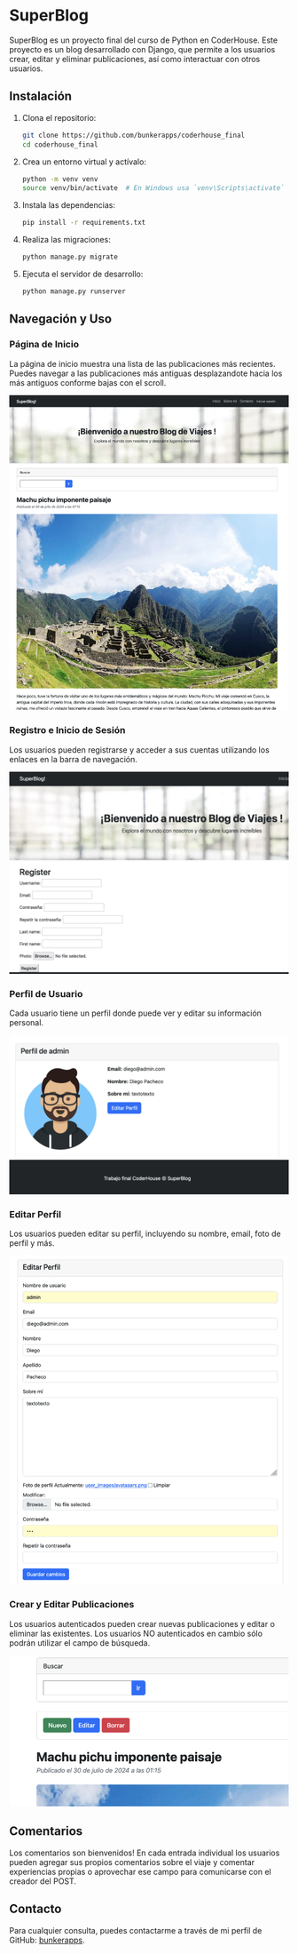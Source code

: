 # SuperBlog

SuperBlog es un proyecto final del curso de Python en CoderHouse. Este proyecto es un blog desarrollado con Django, que permite a los usuarios crear, editar y eliminar publicaciones, así como interactuar con otros usuarios.


## Instalación

1. Clona el repositorio:
    ```sh
    git clone https://github.com/bunkerapps/coderhouse_final
    cd coderhouse_final
    ```

2. Crea un entorno virtual y actívalo:
    ```sh
    python -m venv venv
    source venv/bin/activate  # En Windows usa `venv\Scripts\activate`
    ```

3. Instala las dependencias:
    ```sh
    pip install -r requirements.txt
    ```

4. Realiza las migraciones:
    ```sh
    python manage.py migrate
    ```

5. Ejecuta el servidor de desarrollo:
    ```sh
    python manage.py runserver
    ```

## Navegación y Uso

### Página de Inicio

La página de inicio muestra una lista de las publicaciones más recientes. Puedes navegar a las publicaciones más antiguas desplazandote hacia los más antiguos conforme bajas con el scroll.

![Página de Inicio](screenshots/home.png)

### Registro e Inicio de Sesión

Los usuarios pueden registrarse y acceder a sus cuentas utilizando los enlaces en la barra de navegación.

![Registro](screenshots/register.png)


### Perfil de Usuario

Cada usuario tiene un perfil donde puede ver y editar su información personal.

![Perfil de Usuario](screenshots/profile.png)

### Editar Perfil

Los usuarios pueden editar su perfil, incluyendo su nombre, email, foto de perfil y más.

![Editar Perfil](screenshots/edit_profile.png)

### Crear y Editar Publicaciones

Los usuarios autenticados pueden crear nuevas publicaciones y editar o eliminar las existentes. Los usuarios NO autenticados en cambio sólo podrán utilizar el campo de búsqueda.

![Crear Publicación](screenshots/create_post.png)


## Comentarios

Los comentarios son bienvenidos! En cada entrada individual los usuarios pueden agregar sus propios comentarios sobre el viaje y comentar experiencias propias o aprovechar ese campo para comunicarse con el creador del POST.


## Contacto

Para cualquier consulta, puedes contactarme a través de mi perfil de GitHub: [bunkerapps](https://github.com/bunkerapps).
